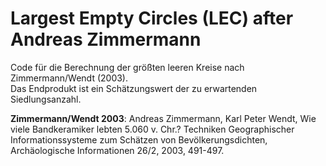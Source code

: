 # Largest Empty Circles (LEC) after Andreas Zimmermann

Code für die Berechnung der größten leeren Kreise nach Zimmermann/Wendt (2003).  
Das Endprodukt ist ein Schätzungswert der zu erwartenden Siedlungsanzahl. 

__Zimmermann/Wendt 2003__: Andreas Zimmermann, Karl Peter Wendt, Wie viele Bandkeramiker lebten 5.060 v. Chr.? Techniken Geographischer Informationssysteme zum Schätzen von Bevölkerungsdichten, Archäologische Informationen 26/2, 2003, 491-497.
